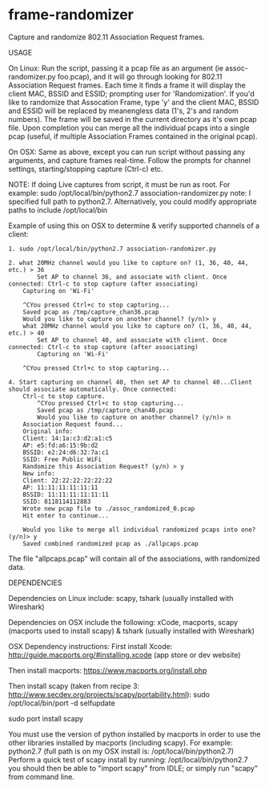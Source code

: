 # frame-randomizer
Capture and randomize 802.11 Association Request frames.

USAGE

On Linux:
Run the script, passing it a pcap file as an argument (ie assoc-randomizer.py foo.pcap), and it will go through looking for 802.11 Association Request frames. Each time it finds a frame it will display the client MAC, BSSID and ESSID; prompting user for 'Randomization'. If you'd like to randomize that Assocation Frame, type 'y' and the client MAC, BSSID and ESSID will be replaced by meanengless data (1's, 2's and random numbers).
The frame will be saved in the current directory as it's own pcap file. Upon completion you can merge all the individual pcaps into a single pcap (useful, if multiple Association Frames contained in the original pcap).

On OSX:
Same as above, except you can run script without passing any arguments, and capture frames real-time. Follow the prompts for channel settings, starting/stopping capture (Ctrl-c) etc.

NOTE: If doing Live captures from script, it must be run as root. For example:
sudo /opt/local/bin/python2.7 association-randomizer.py
note: I specified full path to python2.7. Alternatively, you could modify appropriate paths to include /opt/local/bin

Example of using this on OSX to determine & verify supported channels of a client:

```
1. sudo /opt/local/bin/python2.7 association-randomizer.py

2. what 20MHz channel would you like to capture on? (1, 36, 40, 44, etc.) > 36
        Set AP to channel 36, and associate with client. Once connected: Ctrl-c to stop capture (after associating)
	Capturing on 'Wi-Fi'

	^CYou pressed Ctrl+c to stop capturing...
	Saved pcap as /tmp/capture_chan36.pcap
	Would you like to capture on another channel? (y/n)> y
	what 20MHz channel would you like to capture on? (1, 36, 40, 44, etc.) > 40
        Set AP to channel 40, and associate with client. Once connected: Ctrl-c to stop capture (after associating)
        Capturing on 'Wi-Fi'

	^CYou pressed Ctrl+c to stop capturing...

4. Start capturing on channel 40, then set AP to channel 40...Client should associate automatically. Once connected: 
	Ctrl-c to stop capture.
        ^CYou pressed Ctrl+c to stop capturing...
        Saved pcap as /tmp/capture_chan40.pcap
        Would you like to capture on another channel? (y/n)> n
	Association Request found...
	Original info:
 	Client: 14:1a:c3:d2:a1:c5
 	AP: e5:fd:a6:15:9b:d2
 	BSSID: e2:24:d6:32:7a:c1
 	SSID: Free Public WiFi
	Randomize this Association Request? (y/n) > y
	New info:
 	Client: 22:22:22:22:22:22
 	AP: 11:11:11:11:11:11
 	BSSID: 11:11:11:11:11:11
 	SSID: 8118114112883
	Wrote new pcap file to ./assoc_randomized_0.pcap
	Hit enter to continue...
 
	Would you like to merge all individual randomized pcaps into one? (y/n)> y
	Saved combined randomized pcap as ./allpcaps.pcap
```

The file "allpcaps.pcap" will contain all of the associations, with randomized data.

DEPENDENCIES

Dependencies on Linux include:
scapy, tshark (usually installed with Wireshark)

Dependencies on OSX include the following:
xCode, macports, scapy (macports used to install scapy) & tshark (usually installed with Wireshark)

OSX Dependency instructions:
First install Xcode: http://guide.macports.org/#installing.xcode (app store or dev website)

Then install macports: https://www.macports.org/install.php

Then install scapy (taken from recipe 3: http://www.secdev.org/projects/scapy/portability.html):
  sudo /opt/local/bin/port -d selfupdate

  sudo port install scapy

You must use the version of python installed by macports in order to use the other libraries installed by macports (including scapy). 
For example: python2.7 (full path is on my OSX install is: /opt/local/bin/python2.7)
Perform a quick test of scapy install by running: /opt/local/bin/python2.7
you should then be able to "import scapy" from IDLE; or simply run "scapy" from command line.

